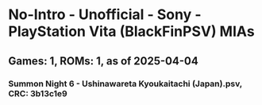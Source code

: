 # No-Intro - Unofficial - Sony - PlayStation Vita (BlackFinPSV) MIAs
## Games: 1, ROMs: 1, as of 2025-04-04

### Summon Night 6 - Ushinawareta Kyoukaitachi (Japan).psv, CRC: 3b13c1e9

